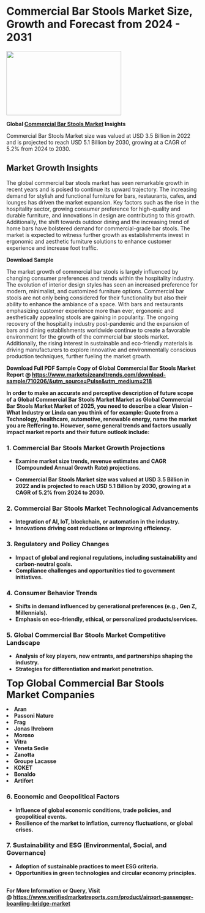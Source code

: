 <H1>Commercial Bar Stools Market Size, Growth and Forecast from 2024 - 2031</H1><img class="aligncenter size-medium wp-image-584254" src="https://thirdeyenews.in/wp-content/uploads/2024/09/Global-Market-Research-300x168.jpeg" alt="" width="300" height="168" /><p><strong>Global&nbsp;<a href="https://www.marketsizeandtrends.com/download-sample/710206/&amp;utm_source=Pulse&amp;utm_medium=218">Commercial Bar Stools Market</a> Insights</strong></p><p>Commercial Bar Stools Market size was valued at USD 3.5 Billion in 2022 and is projected to reach USD 5.1 Billion by 2030, growing at a CAGR of 5.2% from 2024 to 2030.</p><p><h2>Market Growth Insights</h2> <p>The global commercial bar stools market has seen remarkable growth in recent years and is poised to continue its upward trajectory. The increasing demand for stylish and functional furniture for bars, restaurants, cafes, and lounges has driven the market expansion. Key factors such as the rise in the hospitality sector, growing consumer preference for high-quality and durable furniture, and innovations in design are contributing to this growth. Additionally, the shift towards outdoor dining and the increasing trend of home bars have bolstered demand for commercial-grade bar stools. The market is expected to witness further growth as establishments invest in ergonomic and aesthetic furniture solutions to enhance customer experience and increase foot traffic.</p> <p><strong>Download Sample</strong></p> <p>The market growth of commercial bar stools is largely influenced by changing consumer preferences and trends within the hospitality industry. The evolution of interior design styles has seen an increased preference for modern, minimalist, and customized furniture options. Commercial bar stools are not only being considered for their functionality but also their ability to enhance the ambiance of a space. With bars and restaurants emphasizing customer experience more than ever, ergonomic and aesthetically appealing stools are gaining in popularity. The ongoing recovery of the hospitality industry post-pandemic and the expansion of bars and dining establishments worldwide continue to create a favorable environment for the growth of the commercial bar stools market. Additionally, the rising interest in sustainable and eco-friendly materials is driving manufacturers to explore innovative and environmentally conscious production techniques, further fueling the market growth. <p><strong></p><p><span class=""><strong>Download Full PDF Sample Copy of Global Commercial Bar Stools Market Report</strong> @ <a href="https://www.marketsizeandtrends.com/download-sample/710206/&amp;utm_source=Pulse&amp;utm_medium=218" target="_blank">https://www.marketsizeandtrends.com/download-sample/710206/&amp;utm_source=Pulse&amp;utm_medium=218</a></span></p><p>In order to make an accurate and perceptive description of future scope of a Global&nbsp;Commercial Bar Stools Market Market as Global&nbsp;Commercial Bar Stools Market Market of 2025, you need to describe a clear Vision &ndash; What Industry or Linda can you think of for example: Quote from a Technology, healthcare, automotive, renewable energy, name the market you are Reffering to. However, some general trends and factors usually impact market reports and their future outlook include:</p><h3>1.&nbsp;<strong>Commercial Bar Stools Market Growth Projections</strong></h3><ul><li>Examine market size trends, revenue estimates and CAGR (Compounded Annual Growth Rate) projections.</li><li><p>Commercial Bar Stools Market size was valued at USD 3.5 Billion in 2022 and is projected to reach USD 5.1 Billion by 2030, growing at a CAGR of 5.2% from 2024 to 2030.</p></li></ul><h3>2.&nbsp;<strong>Commercial Bar Stools Market Technological Advancements</strong></h3><ul><li>Integration of AI, IoT, blockchain, or automation in the industry.</li><li>Innovations driving cost reductions or improving efficiency.</li></ul><h3>3.&nbsp;<strong>Regulatory and Policy Changes</strong></h3><ul><li>Impact of global and regional regulations, including sustainability and carbon-neutral goals.</li><li>Compliance challenges and opportunities tied to government initiatives.</li></ul><h3>4.&nbsp;<strong>Consumer Behavior Trends</strong></h3><ul><li>Shifts in demand influenced by generational preferences (e.g., Gen Z, Millennials).</li><li>Emphasis on eco-friendly, ethical, or personalized products/services.</li></ul><h3>5.&nbsp;<strong>Global Commercial Bar Stools Market Competitive Landscape</strong></h3><ul><li>Analysis of key players, new entrants, and partnerships shaping the industry.</li><li>Strategies for differentiation and market penetration.</li></ul><p data-pm-slice="1 1 []"><span style="color: inherit; font-family: inherit; font-size: 25px;">Top Global Commercial Bar Stools Market Companies</span></p><div class="" data-test-id=""><p><li>Aran</li><li> Passoni Nature</li><li> Frag</li><li> Jonas Ihreborn</li><li> Moroso</li><li> Vitra</li><li> Veneta Sedie</li><li> Zanotta</li><li> Groupe Lacasse</li><li> KOKET</li><li> Bonaldo</li><li> Artifort</li></p></div><h3>6.&nbsp;<strong>Economic and Geopolitical Factors</strong></h3><ul><li>Influence of global economic conditions, trade policies, and geopolitical events.</li><li>Resilience of the market to inflation, currency fluctuations, or global crises.</li></ul><h3>7.&nbsp;<strong>Sustainability and ESG (Environmental, Social, and Governance)</strong></h3><ul><li>Adoption of sustainable practices to meet ESG criteria.</li><li>Opportunities in green technologies and circular economy principles.</li></ul><h2><strong style="font-size: 14px;">For More Information or Query, Visit @&nbsp;</strong><a style="background-color: #ffffff; font-size: 14px;" href="https://www.marketsizeandtrends.com/report/commercial-bar-stools-market/" target="_blank">https://www.verifiedmarketreports.com/product/airport-passenger-boarding-bridge-market</a></h2>
